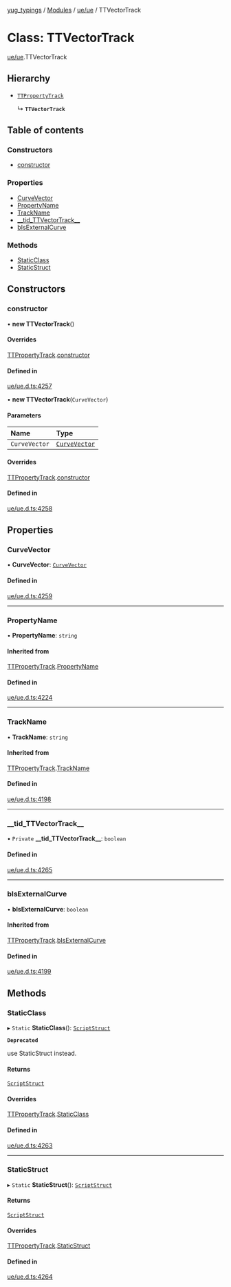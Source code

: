 [yug_typings](../README.md) / [Modules](../modules.md) / [ue/ue](../modules/ue_ue.md) / TTVectorTrack

# Class: TTVectorTrack

[ue/ue](../modules/ue_ue.md).TTVectorTrack

## Hierarchy

- [`TTPropertyTrack`](ue_ue.TTPropertyTrack.md)

  ↳ **`TTVectorTrack`**

## Table of contents

### Constructors

- [constructor](ue_ue.TTVectorTrack.md#constructor)

### Properties

- [CurveVector](ue_ue.TTVectorTrack.md#curvevector)
- [PropertyName](ue_ue.TTVectorTrack.md#propertyname)
- [TrackName](ue_ue.TTVectorTrack.md#trackname)
- [\_\_tid\_TTVectorTrack\_\_](ue_ue.TTVectorTrack.md#__tid_ttvectortrack__)
- [bIsExternalCurve](ue_ue.TTVectorTrack.md#bisexternalcurve)

### Methods

- [StaticClass](ue_ue.TTVectorTrack.md#staticclass)
- [StaticStruct](ue_ue.TTVectorTrack.md#staticstruct)

## Constructors

### constructor

• **new TTVectorTrack**()

#### Overrides

[TTPropertyTrack](ue_ue.TTPropertyTrack.md).[constructor](ue_ue.TTPropertyTrack.md#constructor)

#### Defined in

[ue/ue.d.ts:4257](https://github.com/YugMetaverse/yug_typings/blob/25cad34/ue/ue.d.ts#L4257)

• **new TTVectorTrack**(`CurveVector`)

#### Parameters

| Name | Type |
| :------ | :------ |
| `CurveVector` | [`CurveVector`](ue_ue.CurveVector.md) |

#### Overrides

[TTPropertyTrack](ue_ue.TTPropertyTrack.md).[constructor](ue_ue.TTPropertyTrack.md#constructor)

#### Defined in

[ue/ue.d.ts:4258](https://github.com/YugMetaverse/yug_typings/blob/25cad34/ue/ue.d.ts#L4258)

## Properties

### CurveVector

• **CurveVector**: [`CurveVector`](ue_ue.CurveVector.md)

#### Defined in

[ue/ue.d.ts:4259](https://github.com/YugMetaverse/yug_typings/blob/25cad34/ue/ue.d.ts#L4259)

___

### PropertyName

• **PropertyName**: `string`

#### Inherited from

[TTPropertyTrack](ue_ue.TTPropertyTrack.md).[PropertyName](ue_ue.TTPropertyTrack.md#propertyname)

#### Defined in

[ue/ue.d.ts:4224](https://github.com/YugMetaverse/yug_typings/blob/25cad34/ue/ue.d.ts#L4224)

___

### TrackName

• **TrackName**: `string`

#### Inherited from

[TTPropertyTrack](ue_ue.TTPropertyTrack.md).[TrackName](ue_ue.TTPropertyTrack.md#trackname)

#### Defined in

[ue/ue.d.ts:4198](https://github.com/YugMetaverse/yug_typings/blob/25cad34/ue/ue.d.ts#L4198)

___

### \_\_tid\_TTVectorTrack\_\_

• `Private` **\_\_tid\_TTVectorTrack\_\_**: `boolean`

#### Defined in

[ue/ue.d.ts:4265](https://github.com/YugMetaverse/yug_typings/blob/25cad34/ue/ue.d.ts#L4265)

___

### bIsExternalCurve

• **bIsExternalCurve**: `boolean`

#### Inherited from

[TTPropertyTrack](ue_ue.TTPropertyTrack.md).[bIsExternalCurve](ue_ue.TTPropertyTrack.md#bisexternalcurve)

#### Defined in

[ue/ue.d.ts:4199](https://github.com/YugMetaverse/yug_typings/blob/25cad34/ue/ue.d.ts#L4199)

## Methods

### StaticClass

▸ `Static` **StaticClass**(): [`ScriptStruct`](ue_ue.ScriptStruct.md)

**`Deprecated`**

use StaticStruct instead.

#### Returns

[`ScriptStruct`](ue_ue.ScriptStruct.md)

#### Overrides

[TTPropertyTrack](ue_ue.TTPropertyTrack.md).[StaticClass](ue_ue.TTPropertyTrack.md#staticclass)

#### Defined in

[ue/ue.d.ts:4263](https://github.com/YugMetaverse/yug_typings/blob/25cad34/ue/ue.d.ts#L4263)

___

### StaticStruct

▸ `Static` **StaticStruct**(): [`ScriptStruct`](ue_ue.ScriptStruct.md)

#### Returns

[`ScriptStruct`](ue_ue.ScriptStruct.md)

#### Overrides

[TTPropertyTrack](ue_ue.TTPropertyTrack.md).[StaticStruct](ue_ue.TTPropertyTrack.md#staticstruct)

#### Defined in

[ue/ue.d.ts:4264](https://github.com/YugMetaverse/yug_typings/blob/25cad34/ue/ue.d.ts#L4264)
